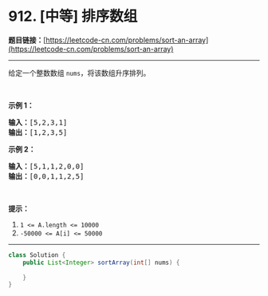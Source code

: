 # 912. [中等] 排序数组

**题目链接：**[https://leetcode-cn.com/problems/sort-an-array](https://leetcode-cn.com/problems/sort-an-array)

---

<div class="content__1Y2H">
 <div class="notranslate">
  <p>给定一个整数数组&nbsp;<code>nums</code>，将该数组升序排列。</p> 
  <p>&nbsp;</p> 
  <ol> 
  </ol> 
  <p><strong>示例 1：</strong></p> 
  <pre class="language-text"><strong>输入：</strong>[5,2,3,1]
<strong>输出：</strong>[1,2,3,5]
</pre> 
  <p><strong>示例 2：</strong></p> 
  <pre class="language-text"><strong>输入：</strong>[5,1,1,2,0,0]
<strong>输出：</strong>[0,0,1,1,2,5]
</pre> 
  <p>&nbsp;</p> 
  <p><strong>提示：</strong></p> 
  <ol> 
   <li><code>1 &lt;= A.length &lt;= 10000</code></li> 
   <li><code>-50000 &lt;= A[i] &lt;= 50000</code></li> 
  </ol> 
 </div>
</div>

---

```java
class Solution {
    public List<Integer> sortArray(int[] nums) {
        
    }
}
```